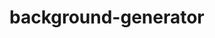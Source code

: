 # background-generator
<!DOCTYPE HTML>
<html>
  <head>
    <title></title>
  </head>
  <body>
  </body>
 </html>
  
